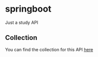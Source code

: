 # springboot
Just a study API


## Collection
You can find the collection for this API [here](https://github.com/bandelli/book-api/tree/main/src/main/resources/collection/Book.postman_collection.json)
